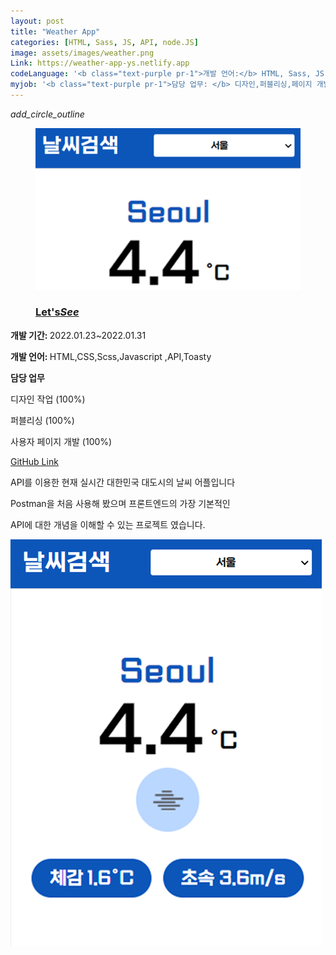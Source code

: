 ```yaml
---
layout: post
title: "Weather App"
categories: [HTML, Sass, JS, API, node.JS]
image: assets/images/weather.png
Link: https://weather-app-ys.netlify.app
codeLanguage: '<b class="text-purple pr-1">개발 언어:</b> HTML, Sass, JS, API, node.JS'
myjob: '<b class="text-purple pr-1">담당 업무: </b> 디자인,퍼블리싱,페이지 개발 (All 100%)'
---
```


<div class="row border-bottom justify-content-around flex-md-nowrap flex-wrap">
  
  <div class="col-md-5 align-self-center  w-100 h200 of-hidden">
    <div class="projectPicLink position-relative">
     <i class="material-icons">add_circle_outline</i>
    <a href="https://weather-app-ys.netlify.app" target="_blank" alt="실시간 전국 날씨 보기" class=" projectPicLink">
      <figure class="effect5 ">
        <img src="/assets/images/weather.png" alt="실시간 전국 날씨 보기">       
        <figcaption>
          <h3>Let's<em>See</em></h3>
        </figcaption>
      </figure>      
      </a>
    </div>
    
  </div>



  <div class="pdtb col-md-5 pr-0 col-7 align-self-center offset-md-0 offset-2">
  <p class="text-dark text-left"><b>개발 기간: </b> 2022.01.23~2022.01.31</p>
  <p class="text-dark text-left "><b>개발 언어: </b> HTML,CSS,Scss,Javascript ,API,Toasty </p>
  <p class="text-dark text-left "><b>담당 업무</b></p>
  <p class="text-dark text-left pl-2"> 디자인 작업 (100%)</p>
  <p class="text-dark text-left pl-2"> 퍼블리싱 (100%)</p>
  <p class="text-dark text-left pl-2"> 사용자 페이지 개발 (100%)</p>
<a class="btn btn-purple mt-1" href="https://github.com/Kim-Yeonsu0102/weatherApp" target="_blank">GitHub Link</a>
  </div>
</div>

<p class="text-dark text-center mt-3">API를 이용한 현재 실시간 대한민국 대도시의 날씨 어플입니다</p>
<p class="text-dark text-center"> Postman을 처음 사용해 봤으며 프론트엔드의 가장 기본적인 </p>
<p class="text-dark text-center">API에 대한 개념을 이해할 수 있는 프로젝트 였습니다.</p>

<div class="row justify-content-center pt-5 flex-wrap">
  <div class="col-10 pt-4">
      <img src="/assets/images/weather02.png">
    </div>
   
</div>
